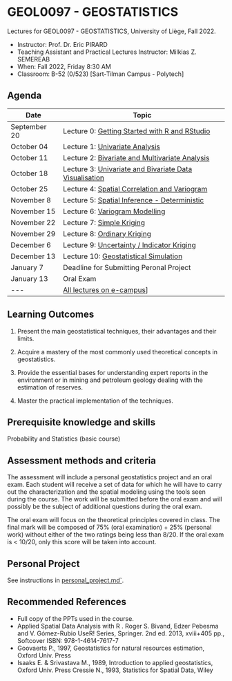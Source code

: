 # GEOL0097 - GEOSTATISTICS 

Lectures for GEOL0097 - GEOSTATISTICS, University of Liège, Fall 2022.

- Instructor: Prof. Dr. Eric PIRARD
- Teaching Assistant and Practical Lectures Instructor: Milkias Z. SEMEREAB
- When: Fall 2022, Friday 8:30 AM
- Classroom: B-52 (0/523) [Sart-Tilman Campus - Polytech]

## Agenda

| Date | Topic |
| --- | --- |
| September 20 | Lecture 0: [Getting Started with R and RStudio](https://rpubs.com/milkias/intro2R) |
| October 04 | Lecture 1: [Univariate Analysis](http://rpubs.com/milkias/960895) |
| October 11 | Lecture 2: [Bivariate and Multivariate Analysis](http://rpubs.com/milkias/960895) |
| October 18 | Lecture 3: [Univariate and Bivariate Data Visualisation](http://rpubs.com/milkias/960895) |
| October 25 | Lecture 4: [Spatial Correlation and Variogram](https://rpubs.com/milkias/intro2R) |
| November 8 | Lecture 5: [Spatial Inference - Deterministic](https://rpubs.com/milkias/intro2R) |
| November 15 | Lecture 6: [Variogram Modelling](https://rpubs.com/milkias/intro2R) |
| November 22 | Lecture 7: [Simple Kriging](https://rpubs.com/milkias/intro2R) |
| November 29 | Lecture 8: [Ordinary Kriging](https://rpubs.com/milkias/intro2R) |
| December 6 | Lecture 9: [Uncertainty / Indicator Kriging](https://rpubs.com/milkias/intro2R) |
| December 13 | Lecture 10: [Geostatistical Simulation](https://rpubs.com/milkias/intro2R) |
| January 7 | Deadline for Submitting Peronal Project |
| January 13 | Oral Exam |
| --- | [All lectures on e-campus](https://www.ecampus.uliege.be/ultra/courses/_15330_1/cl/outline)] |


## Learning Outcomes

1) Present the main geostatistical techniques, their advantages and their limits.

2) Acquire a mastery of the most commonly used theoretical concepts in geostatistics.

3) Provide the essential bases for understanding expert reports in the environment or in mining and petroleum geology dealing with the estimation of reserves.

4) Master the practical implementation of the techniques.


## Prerequisite knowledge and skills

Probability and Statistics (basic course)


## Assessment methods and criteria

The assessment will include a personal geostatistics project and an oral exam. Each student will receive a set of data for which he will have to carry out the characterization and the spatial modeling using the tools seen during the course. The work will be submitted before the oral exam and will possibly be the subject of additional questions during the oral exam.   

The oral exam will focus on the theoretical principles covered in class. The final mark will be composed of 75% (oral examination) + 25% (personal work) without either of the two ratings being less than 8/20. If the oral exam is < 10/20, only this score will be taken into account.


## Personal Project

See instructions in [personal_project.md`](https://github.com/glouppe/info8010-deep-learning/blob/master/project.md).

## Recommended References

- Full copy of the PPTs used in the course.
- Applied Spatial Data Analysis with R . Roger S. Bivand, Edzer Pebesma and V. Gómez-Rubio UseR! Series, Springer. 2nd ed. 2013, xviii+405 pp., Softcover ISBN: 978-1-4614-7617-7
- Goovaerts P., 1997, Geostatistics for natural resources estimation, Oxford Univ. Press
- Isaaks E. & Srivastava M., 1989, Introduction to applied geostatistics, Oxford Univ. Press Cressie N., 1993, Statistics for Spatial Data, Wiley

